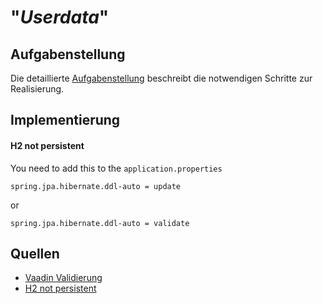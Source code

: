 # "*Userdata*"

## Aufgabenstellung
Die detaillierte [Aufgabenstellung](TASK.md) beschreibt die notwendigen Schritte zur Realisierung.

## Implementierung



#### H2 not persistent
You need to add this to the `application.properties`
````properties
spring.jpa.hibernate.ddl-auto = update
````
or
````properties
spring.jpa.hibernate.ddl-auto = validate
````

## Quellen
* [Vaadin Validierung](https://vaadin.com/docs/v13/flow/binding-data/tutorial-flow-components-binder.html)
* [H2 not persistent](https://stackoverflow.com/a/47913056)